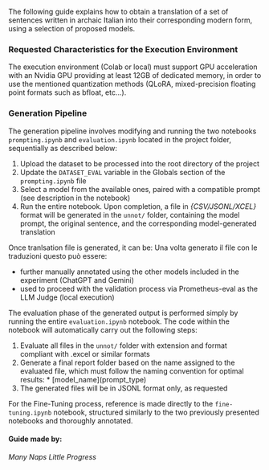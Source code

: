 The following guide explains how to obtain a translation of a set of sentences written in archaic Italian into their corresponding modern form, using a selection of proposed models.

### Requested Characteristics for the Execution Environment
The execution environment (Colab or local) must support GPU acceleration with an Nvidia GPU providing at least 12GB of dedicated memory, in order to use the mentioned quantization methods (QLoRA, mixed-precision floating point formats such as bfloat, etc...).

### Generation Pipeline

The generation pipeline involves modifying and running the two notebooks `prompting.ipynb` and `evaluation.ipynb` located in the project folder, sequentially as described below:

1. Upload the dataset to be processed into the root directory of the project
2. Update the `DATASET_EVAL` variable in the Globals section of the `prompting.ipynb` file
3. Select a model from the available ones, paired with a compatible prompt (see description in the notebook)
4. Run the entire notebook. Upon completion, a file in *{CSV/JSONL/XCEL}* format will be generated in the `unnot/` folder, containing the model prompt, the original sentence, and the corresponding model-generated translation

Once tranlsation file is generated, it can be:
Una volta generato il file con le traduzioni questo può essere:

* further manually annotated using the other models included in the experiment (ChatGPT and Gemini)
* used to proceed with the validation process via Prometheus-eval as the LLM Judge (local execution)


The evaluation phase of the generated output is performed simply by running the entire `evaluation.ipynb` notebook. The code within the notebook will automatically carry out the following steps:
1. Evaluate all files in the `unnot/` folder with extension and format compliant with .excel or similar formats
2. Generate a final report folder based on the name assigned to the evaluated file, which must follow the naming convention for optimal results:        * \[model_name\]\(prompt_type\)
3. The generated files will be in JSONL format only, as requested

For the Fine-Tuning process, reference is made directly to the `fine-tuning.ipynb` notebook, structured similarly to the two previously presented notebooks and thoroughly annotated.


#### Guide made by:
*Many Naps Little Progress* 
